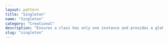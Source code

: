 ```yaml
---
layout: pattern
title: "Singleton"
name: "Singleton"
category: "Creational"
description: "Ensures a class has only one instance and provides a global access point."
slug: "singleton"
---
```

